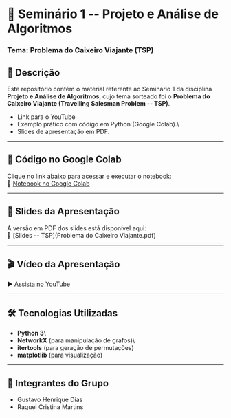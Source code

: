 # 📌 Seminário 1 -- Projeto e Análise de Algoritmos

### Tema: Problema do Caixeiro Viajante (TSP)

## 📖 Descrição

Este repositório contém o material referente ao Seminário 1 da
disciplina **Projeto e Análise de Algoritmos**, cujo tema sorteado foi o
**Problema do Caixeiro Viajante (Travelling Salesman Problem -- TSP)**.

- Link para o YouTube
- Exemplo prático com código em Python (Google Colab).\
- Slides de apresentação em PDF.

------------------------------------------------------------------------

## 🚀 Código no Google Colab

Clique no link abaixo para acessar e executar o notebook:\
🔗 [Notebook no Google
Colab](https://colab.research.google.com/drive/15O9jS2rtSqZSYgWfXS3q2DoX8rqmlS9i?usp=sharing)

------------------------------------------------------------------------

## 📑 Slides da Apresentação

A versão em PDF dos slides está disponível aqui:\
📂 [Slides -- TSP](Problema do Caixeiro Viajante.pdf)

------------------------------------------------------------------------

## 🎬 Vídeo da Apresentação
▶️ [Assista no YouTube](https://youtu.be/dp1zhzCbcnY)

------------------------------------------------------------------------

## 🛠️ Tecnologias Utilizadas

-   **Python 3**\
-   **NetworkX** (para manipulação de grafos)\
-   **itertools** (para geração de permutações)
-   **matplotlib** (para visualização)

------------------------------------------------------------------------

## 👥 Integrantes do Grupo

-   Gustavo Henrique Dias
-   Raquel Cristina Martins
